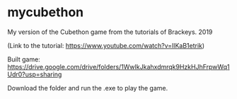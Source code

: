 # mycubethon

My version of the Cubethon game from the tutorials of Brackeys. 2019

(Link to the tutorial: https://www.youtube.com/watch?v=IlKaB1etrik)

Built game: https://drive.google.com/drive/folders/1WwIkJkahxdmrqk9HzkHJhFrpwWq1Udr0?usp=sharing

Download the folder and run the .exe to play the game.
